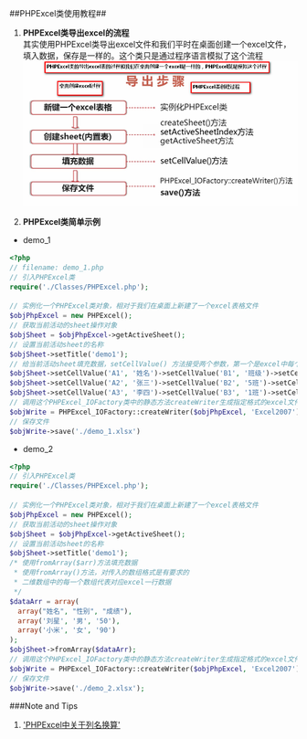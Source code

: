 ##PHPExcel类使用教程##

1. **PHPExcel类导出excel的流程**  
  其实使用PHPExcel类导出excel文件和我们平时在桌面创建一个excel文件，填入数据，保存是一样的。这个类只是通过程序语言模拟了这个流程   
  ![image](https://github.com/wxb/php-code/blob/master/phpexcel/img/001.png)
  
2. **PHPExcel类简单示例**  
  * demo_1
  ```php
  <?php
  // filename: demo_1.php
  // 引入PHPExcel类
  require('./Classes/PHPExcel.php');
  
  // 实例化一个PHPExcel类对象，相对于我们在桌面上新建了一个excel表格文件
  $objPhpExcel = new PHPExcel();
  // 获取当前活动的sheet操作对象
  $objSheet = $objPhpExcel->getActiveSheet();
  // 设置当前活动sheet的名称
  $objSheet->setTitle('demo1');
  // 给当前活动sheet填充数据，setCellValue() 方法接受两个参数，第一个是excel中每个单元格的位置坐标，第二个是填充的数据
  $objSheet->setCellValue('A1', '姓名')->setCellValue('B1', '班级')->setCellValue('C1', '成绩');
  $objSheet->setCellValue('A2', '张三')->setCellValue('B2', '5班')->setCellValue('C2', '98');
  $objSheet->setCellValue('A3', '李四')->setCellValue('B3', '1班')->setCellValue('C3', '85');
  // 调用这个PHPExcel_IOFactory类中的静态方法createWriter生成指定格式的excel文件
  $objWrite = PHPExcel_IOFactory::createWriter($objPhpExcel, 'Excel2007');
  // 保存文件	
  $objWrite->save('./demo_1.xlsx')
  
  ```
  * demo_2
  ```php
  <?php
  // 引入PHPExcel类
  require('./Classes/PHPExcel.php');
  
  // 实例化一个PHPExcel类对象，相对于我们在桌面上新建了一个excel表格文件
  $objPhpExcel = new PHPExcel();
  // 获取当前活动的sheet操作对象
  $objSheet = $objPhpExcel->getActiveSheet();
  // 设置当前活动sheet的名称
  $objSheet->setTitle('demo1');
  /* 使用fromArray($arr)方法填充数据
   * 使用fromArray()方法，对传入的数组格式是有要求的
   * 二维数组中的每一个数组代表对应excel一行数据
   */
  $dataArr = array(
  	array("姓名", "性别", "成绩"),
  	array('刘星', '男', '50'),
  	array('小米', '女', '90')
  );
  $objSheet->fromArray($dataArr); 
  // 调用这个PHPExcel_IOFactory类中的静态方法createWriter生成指定格式的excel文件
  $objWrite = PHPExcel_IOFactory::createWriter($objPhpExcel, 'Excel2007');
  // 保存文件	
  $objWrite->save('./demo_2.xlsx');


  ```


###Note and Tips
  1. ['PHPExcel中关于列名换算'](https://github.com/wxb/php-code/blob/master/phpexcel/PHPExcel%E7%94%9F%E6%88%90excel%E5%88%97%E5%90%8D%E6%96%B9%E6%B3%95.md)


